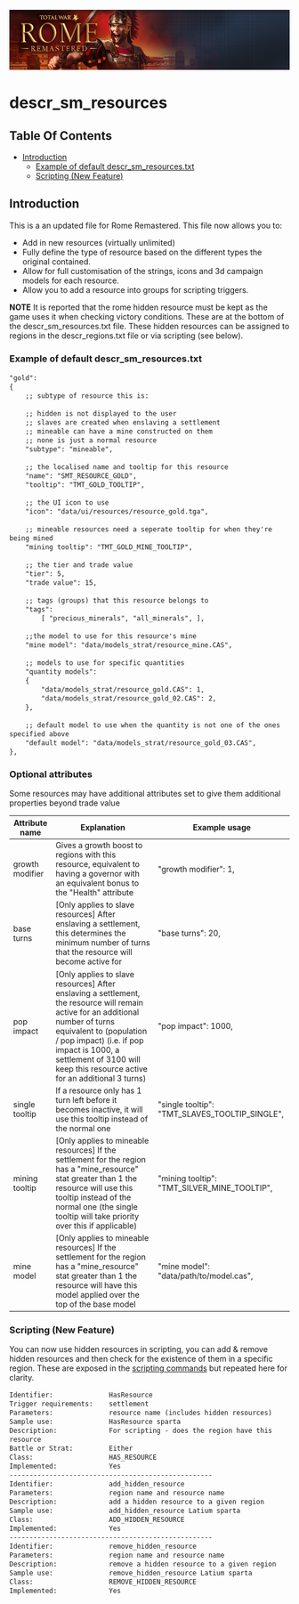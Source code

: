 ![Workshop_header_template](/Workshop_header_template.png)
# descr_sm_resources

## Table Of Contents

* [Introduction](#introduction)
	 * [Example of default descr_sm_resources.txt](#example-of-default-descr_sm_resourcestxt)
	 * [Scripting (New Feature)](#scripting-new-feature)

## Introduction

This is a an updated file for Rome Remastered. This file now allows you to:

* Add in new resources (virtually unlimited)
* Fully define the type of resource based on the different types the original contained.
* Allow for full customisation of the strings, icons and 3d campaign models for each resource.
* Allow you to add a resource into groups for scripting triggers.

**NOTE** It is reported that the rome hidden resource must be kept as the game uses it when checking victory conditions. These are at the bottom of the descr_sm_resources.txt file. These hidden resources can be assigned to regions in the descr_regions.txt file or via scripting (see below).

### Example of default descr_sm_resources.txt

```
"gold":
{
	;; subtype of resource this is:

	;; hidden is not displayed to the user
	;; slaves are created when enslaving a settlement
	;; mineable can have a mine constructed on them
	;; none is just a normal resource
	"subtype": "mineable",

	;; the localised name and tooltip for this resource
	"name": "SMT_RESOURCE_GOLD",
	"tooltip": "TMT_GOLD_TOOLTIP",

	;; the UI icon to use
	"icon": "data/ui/resources/resource_gold.tga",

	;; mineable resources need a seperate tooltip for when they're being mined
	"mining tooltip": "TMT_GOLD_MINE_TOOLTIP",

	;; the tier and trade value
	"tier": 5,
	"trade value": 15,

	;; tags (groups) that this resource belongs to
	"tags":
		[ "precious_minerals", "all_minerals", ],

	;;the model to use for this resource's mine
	"mine model": "data/models_strat/resource_mine.CAS",

	;; models to use for specific quantities
	"quantity models":
	{
		"data/models_strat/resource_gold.CAS": 1,
		"data/models_strat/resource_gold_02.CAS": 2,
	},

	;; default model to use when the quantity is not one of the ones specified above
	"default model": "data/models_strat/resource_gold_03.CAS",
},
```

### Optional attributes

Some resources may have additional attributes set to give them additional properties beyond trade value

| Attribute name  | Explanation                                                                                                                                                                                                                                                                           | Example usage                                  |
|-----------------|---------------------------------------------------------------------------------------------------------------------------------------------------------------------------------------------------------------------------------------------------------------------------------------|------------------------------------------------|
| growth modifier | Gives a growth boost to regions with this resource, equivalent to having a governor with an equivalent bonus to the "Health" attribute                                                                                                                                                | "growth modifier": 1,                          |
| base turns      | [Only applies to slave resources] After enslaving a settlement, this determines the minimum number of turns that the resource will become active for                                                                                                                                  | "base turns": 20,                              |
| pop impact      | [Only applies to slave resources] After enslaving a settlement, the resource will remain active for an additional number of turns equivalent to (population / pop impact) (i.e. if pop impact is 1000, a settlement of 3100 will keep this resource active for an additional 3 turns) | "pop impact": 1000,                            |
| single tooltip  | If a resource only has 1 turn left before it becomes inactive, it will use this tooltip instead of the normal one                                                                                                                                                                     | "single tooltip": "TMT_SLAVES_TOOLTIP_SINGLE", |
| mining tooltip  | [Only applies to mineable resources] If the settlement for the region has a "mine_resource" stat greater than 1 the resource will use this tooltip instead of the normal one  (the single tooltip will take priority over this if applicable)                                         | "mining tooltip": "TMT_SILVER_MINE_TOOLTIP",   |
| mine model      | [Only applies to mineable resources] If the settlement for the region has a "mine_resource" stat greater than 1 the resource will have this model applied over the top of the base model                                                                                              | "mine model": "data/path/to/model.cas",        |

### Scripting (New Feature)

You can now use hidden resources in scripting, you can add & remove hidden resources and then check for the existence of them in a specific region. These are exposed in the [scripting commands](/documentation/feature_guides/scripts/Scripts.md) but repeated here for clarity.


```
Identifier:              HasResource
Trigger requirements:    settlement
Parameters:              resource name (includes hidden resources)
Sample use:              HasResource sparta
Description:             For scripting - does the region have this resource
Battle or Strat:         Either
Class:                   HAS_RESOURCE
Implemented:             Yes
---------------------------------------------------
Identifier:              add_hidden_resource
Parameters:              region name and resource name
Description:             add a hidden resource to a given region
Sample use:              add_hidden_resource Latium sparta
Class:                   ADD_HIDDEN_RESOURCE
Implemented:             Yes
---------------------------------------------------
Identifier:              remove_hidden_resource
Parameters:              region name and resource name
Description:             remove a hidden resource to a given region
Sample use:              remove_hidden_resource Latium sparta
Class:                   REMOVE_HIDDEN_RESOURCE
Implemented:             Yes
```
